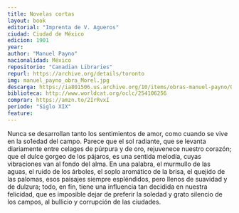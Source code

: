 ```yaml
---
title: Novelas cortas
layout: book
editorial: "Imprenta de V. Agueros"
ciudad: Ciudad de México
edicion: 1901
year: 
author: "Manuel Payno"
nacionalidad: México
repositorio: "Canadian Libraries"
repurl: https://archive.org/details/toronto
img: manuel_payno_obra_Morel.jpg
descarga: https://ia801506.us.archive.org/10/items/obras-manuel-payno/Obras%20-%20Manuel%20Payno.pdf
biblioteca: http://www.worldcat.org/oclc/254106256
comprar: https://amzn.to/2IrRvxI
periodo: "Siglo XIX"
feature: 
---
```

 
Nunca se desarrollan tanto los sentimientos de amor, como cuando se vive en la so1edad del campo. Parece que el sol radiante, que se levanta diariamente entre celages de púrpura y de oro, rejuvenece nuestro corazón; que el dulce gorgeo de los pájaros, es una sentida melodía, cuyas vibraciones van al fondo del alma. En una palabra, el murmullo de las aguas, el ruido de los árboles, el soplo aromático de la brisa, el quejido de las palomas, esos paisajes siempre espléndidos, pero llenos de suavidad y de dulzura; todo, en fin, tiene una influencia tan decidida en nuestra felicidad, que es imposible dejar de preferir la soledad y grato silencio de los campos, al bullicio y corrupción de las ciudades.
